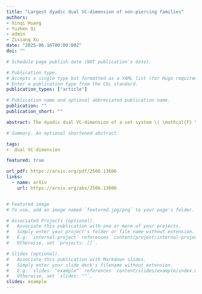 ```yaml
---
title: "Largest dyadic dual VC-dimension of non-piercing families"
authors:
- Xinqi Huang
- Yuzhen Qi
- admin
- Zixiang Xu
date: "2025-06-16T00:00:00Z"
doi: ""

# Schedule page publish date (NOT publication's date).

# Publication type.
# Accepts a single type but formatted as a YAML list (for Hugo requirements).
# Enter a publication type from the CSL standard.
publication_types: ["article"]

# Publication name and optional abbreviated publication name.
publication: ""
publication_short: ""

abstract: The dyadic dual VC-dimension of a set system \( \mathcal{F} \) is the largest integer \( \ell \) such that there exist \( \ell \) sets \( F_1, F_{2}, \dots, F_\ell \in \mathcal{F} \), where every pair \( \{i, j\} \in \binom{[\ell]}{2} \) is witnessed by an element \( a_{i,j} \in F_i \cap F_j \) that does not belong to any other set \( F_k \) with \( k \in [\ell] \setminus \{i, j\} \). In this paper, we determine the largest dyadic dual VC-dimension of a non-piercing family is exactly , providing a rare example where the maximum of this parameter can be determined for a natural family arising from geometry. As an application, we give a short and direct proof that the transversal number \( \tau(\mathcal{F}) \) of any non-piercing family is at most \(C\nu(\mathcal{F})^9 \), where \( \nu(\mathcal{F}) \) is the matching number and  is a constant. This improves a recent result of Pálvölgyi and Zólomy.

# Summary. An optional shortened abstract.

tags:
-  dual VC-dimension

featured: true

url_pdf: https://arxiv.org/pdf/2506.13606
links:
  - name: arXiv
    url: https://arxiv.org/abs/2506.13606


# Featured image
# To use, add an image named `featured.jpg/png` to your page's folder. 

# Associated Projects (optional).
#   Associate this publication with one or more of your projects.
#   Simply enter your project's folder or file name without extension.
#   E.g. `internal-project` references `content/project/internal-project/index.md`.
#   Otherwise, set `projects: []`.

# Slides (optional).
#   Associate this publication with Markdown slides.
#   Simply enter your slide deck's filename without extension.
#   E.g. `slides: "example"` references `content/slides/example/index.md`.
#   Otherwise, set `slides: ""`.
slides: example
---
```

